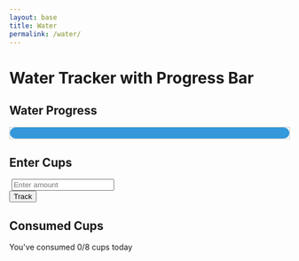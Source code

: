 ```yaml
---
layout: base
title: Water 
permalink: /water/
---
```

<html lang="en">
<head>
  <meta charset="UTF-8">
  <title>Water Tracker with Progress Bar</title>
  <style>
    .progress-bar {
      width: 100%;
      height: 20px;
      border: 1px solid #ccc;
      margin-bottom: 10px;
      font-family: 'Courier New', monospace;
      line-height: 20px;
    }
    .water-bar {
      width: 100%;
      height: 100%;
      border-radius: 10px;
      background-color: #3498db; /* Water color */
      position: relative;
      overflow: hidden;
    }
    .water-level {
      width: 0;
      height: 100%;
      background-color: #aed6f1; /* Lighter water color */
      position: absolute;
      top: 0;
      left: 0;
    }
     .binary-bar, .ascii-bar {
      width: 100%;
      height: 20px;
      border: 1px solid #ccc;
      margin-bottom: 10px;
      font-family: 'Courier New', monospace;
      line-height: 20px;
      overflow: hidden;
    }
  </style>
  <h1>Water Tracker with Progress Bar</h1>

  <div class="container">
    <div class="box">
      <h2>Water Progress</h2>
      <div class="progress-bar" id="waterProgress">
        <div class="water-bar">
          <div class="water-level" id="waterLevel"></div>
        </div>
      </div>
    </div>
    <div class="box">
      <h2>Enter Cups</h2>
      <div class="input-section">
        <img src=>
        <input type="number" id="waterIntake" placeholder="Enter amount">
      </div>
      <button onclick="trackWater()">Track</button>
    </div>
    <div class="box">
      <h2>Consumed Cups</h2>
      <div class="counter-box">
        <div class="counter">
          <p>You've consumed <span id="cupsToday">0</span>/8 cups today</p>
        </div>
      </div>
    </div>

  </div>

  <script src="https://cdn.jsdelivr.net/npm/canvas-confetti@1.0.1"></script>
  <script>
    let totalCups = 0;
    function updateCounter() {
      const counterDisplay = document.getElementById('cupsToday');
      counterDisplay.textContent = totalCups;
      if (totalCups > 8) {
        triggerConfetti();
        totalCups = 8; // Limit the total cups to 8
      }
    }
    function triggerConfetti() {
      confetti({
        particleCount: 100,
        spread: 70,
        origin: { y: 0.6 }
      });
    }
    function trackWater() {
      const cupsInput = document.getElementById('waterIntake').value;
      const parsedCups = parseFloat(cupsInput);
      if (!isNaN(parsedCups) && parsedCups > 0) {
        totalCups += parsedCups;
        updateCounter();
        // Update the water progress bar
        const waterPercentage = (totalCups / 8) * 100; // Assuming 8 cups as the maximum limit
        const waterLevelElement = document.getElementById('waterLevel');
        waterLevelElement.style.width = waterPercentage + '%';
      } else {
        alert('Please enter a valid amount of water in cups.');
      }
    }
  </script>
</html>


